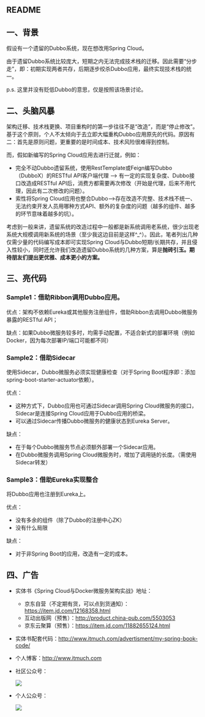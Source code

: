 ## README

## 一、背景

假设有一个遗留的Dubbo系统，现在想改用Spring Cloud。

由于遗留Dubbo系统比较庞大，短期之内无法完成技术栈的迁移。因此需要“分步走”，即：初期实现两者共存，后期逐步绞杀Dubbo应用，最终实现技术栈的统一。

p.s. 这里并没有贬低Dubbo的意思，仅是按照该场景讨论。





## 二、头脑风暴

架构迁移、技术栈更换、项目重构时的第一步往往不是“改造”，而是“停止修改”。基于这个原则，个人不太倾向于去立即大幅重构Dubbo应用原先的代码。原因有二：首先是原则问题，更重要的是时间成本、技术风险很难得到控制。

而，假如新编写的Spring Cloud应用去进行迁就，例如：

* 完全不动Dubbo遗留系统，使用RestTemplate或Feign编写Dubbo（DubboX）的RESTful API客户端代理 —> 有一定的实现复杂度、Dubbo接口改造成RESTful API后，消费方都需要再次修改（开始是代理，后来不用代理，因此有二次修改的问题）。
* 索性将Spring Cloud应用也整合Dubbo—>存在改造不完整、技术栈不统一、无法约束开发人员用哪种方式API、额外的复杂度的问题（越多的组件、越多的环节意味着越多的坑）。

考虑到一般来讲，遗留系统的改造过程中一般都是新系统调用老系统，很少出现老系统大规模调用新系统的场景（至少我这边目前是这样^_^）。因此，笔者列出几种仅需少量的代码编写成本即可实现Spring Cloud与Dubbo短期/长期共存，并且侵入性较小，同时还允许我们改造遗留Dubbo系统的几种方案，算是**抛砖引玉。期待朋友们提出更优雅、成本更小的方案。**





## 三、亮代码

### Sample1：借助Ribbon调用Dubbo应用。

优点：架构不依赖Eureka或其他服务注册组件，借助Ribbon去调用Dubbo微服务暴露的RESTful API；

缺点：如果Dubbo微服务较多时，均需手动配置，不适合新式的部署环境（例如Docker，因为每次部署IP/端口可能都不同）





###  Sample2：借助Sidecar

使用Sidecar，Dubbo微服务必须实现健康检查（对于Spring Boot程序即：添加spring-boot-starter-actuator依赖）。

优点：

* 这种方式下，Dubbo应用也可通过Sidecar调用Spring Cloud微服务的接口，Sidecar是连接Spring Cloud应用于Dubbo应用的桥梁。
* 可以通过Sidecar传播Dubbo微服务的健康状态到Eureka Server。

缺点：

* 在于每个Dubbo微服务节点必须额外部署一个Sidecar应用。
* 在Dubbo微服务调用Spring Cloud微服务时，增加了调用链的长度。（需使用Sidecar转发）





### Sample3：借助Eureka实现整合

将Dubbo应用也注册到Eureka上。

优点：

* 没有多余的组件（除了Dubbo的注册中心ZK）
* 没有什么局限

缺点：

* 对于非Spring Boot的应用，改造有一定的成本。





## 四、广告

* 实体书《Spring Cloud与Docker微服务架构实战》地址：
  * 京东自营（不定期有货，可以点到货通知）：<https://item.jd.com/12168358.html>
  * 互动出版网（预售）：<http://product.china-pub.com/5503053>
  * 京东云聚算（预售）：<https://item.jd.com/11882655124.html>

* 实体书配套代码：<http://www.itmuch.com/advertisment/my-spring-book-code/>

* 个人博客：<http://www.itmuch.com>

* 社区公众号：

  ![](http://xujin.org/images/gzh.jpg)

* 个人公众号：

  ![](https://static.oschina.net/uploads/space/2017/0211/143928_MqPT_2248449.jpg)